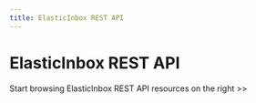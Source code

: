 ```yaml
---
title: ElasticInbox REST API
---
```


# ElasticInbox REST API

Start browsing ElasticInbox REST API resources on the right >>
